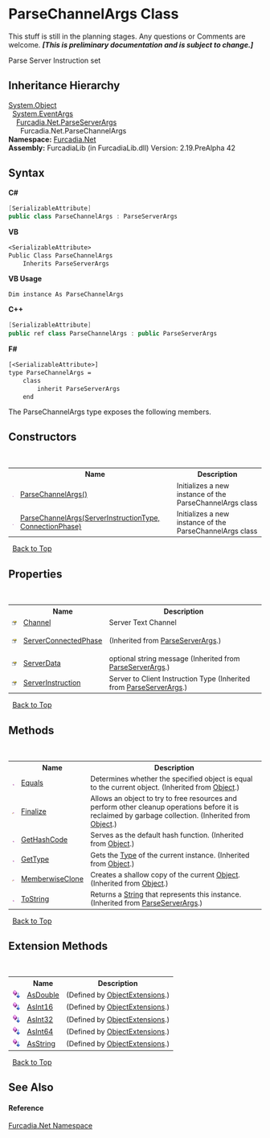 # ParseChannelArgs Class
This stuff is still in the planning stages. Any questions or Comments are welcome. _**\[This is preliminary documentation and is subject to change.\]**_

Parse Server Instruction set


## Inheritance Hierarchy
<a href="http://msdn2.microsoft.com/en-us/library/e5kfa45b" target="_blank">System.Object</a><br />&nbsp;&nbsp;<a href="http://msdn2.microsoft.com/en-us/library/118wxtk3" target="_blank">System.EventArgs</a><br />&nbsp;&nbsp;&nbsp;&nbsp;<a href="T_Furcadia_Net_ParseServerArgs">Furcadia.Net.ParseServerArgs</a><br />&nbsp;&nbsp;&nbsp;&nbsp;&nbsp;&nbsp;Furcadia.Net.ParseChannelArgs<br />
**Namespace:**&nbsp;<a href="N_Furcadia_Net">Furcadia.Net</a><br />**Assembly:**&nbsp;FurcadiaLib (in FurcadiaLib.dll) Version: 2.19.PreAlpha 42

## Syntax

**C#**<br />
``` C#
[SerializableAttribute]
public class ParseChannelArgs : ParseServerArgs
```

**VB**<br />
``` VB
<SerializableAttribute>
Public Class ParseChannelArgs
	Inherits ParseServerArgs
```

**VB Usage**<br />
``` VB Usage
Dim instance As ParseChannelArgs
```

**C++**<br />
``` C++
[SerializableAttribute]
public ref class ParseChannelArgs : public ParseServerArgs
```

**F#**<br />
``` F#
[<SerializableAttribute>]
type ParseChannelArgs =  
    class
        inherit ParseServerArgs
    end
```

The ParseChannelArgs type exposes the following members.


## Constructors
&nbsp;<table><tr><th></th><th>Name</th><th>Description</th></tr><tr><td>![Public method](media/pubmethod.gif "Public method")</td><td><a href="M_Furcadia_Net_ParseChannelArgs__ctor">ParseChannelArgs()</a></td><td>
Initializes a new instance of the ParseChannelArgs class</td></tr><tr><td>![Public method](media/pubmethod.gif "Public method")</td><td><a href="M_Furcadia_Net_ParseChannelArgs__ctor_1">ParseChannelArgs(ServerInstructionType, ConnectionPhase)</a></td><td>
Initializes a new instance of the ParseChannelArgs class</td></tr></table>&nbsp;
<a href="#parsechannelargs-class">Back to Top</a>

## Properties
&nbsp;<table><tr><th></th><th>Name</th><th>Description</th></tr><tr><td>![Public property](media/pubproperty.gif "Public property")</td><td><a href="P_Furcadia_Net_ParseChannelArgs_Channel">Channel</a></td><td>
Server Text Channel</td></tr><tr><td>![Public property](media/pubproperty.gif "Public property")</td><td><a href="P_Furcadia_Net_ParseServerArgs_ServerConnectedPhase">ServerConnectedPhase</a></td><td>

 (Inherited from <a href="T_Furcadia_Net_ParseServerArgs">ParseServerArgs</a>.)</td></tr><tr><td>![Public property](media/pubproperty.gif "Public property")</td><td><a href="P_Furcadia_Net_ParseServerArgs_ServerData">ServerData</a></td><td>
optional string message
 (Inherited from <a href="T_Furcadia_Net_ParseServerArgs">ParseServerArgs</a>.)</td></tr><tr><td>![Public property](media/pubproperty.gif "Public property")</td><td><a href="P_Furcadia_Net_ParseServerArgs_ServerInstruction">ServerInstruction</a></td><td>
Server to Client Instruction Type
 (Inherited from <a href="T_Furcadia_Net_ParseServerArgs">ParseServerArgs</a>.)</td></tr></table>&nbsp;
<a href="#parsechannelargs-class">Back to Top</a>

## Methods
&nbsp;<table><tr><th></th><th>Name</th><th>Description</th></tr><tr><td>![Public method](media/pubmethod.gif "Public method")</td><td><a href="http://msdn2.microsoft.com/en-us/library/bsc2ak47" target="_blank">Equals</a></td><td>
Determines whether the specified object is equal to the current object.
 (Inherited from <a href="http://msdn2.microsoft.com/en-us/library/e5kfa45b" target="_blank">Object</a>.)</td></tr><tr><td>![Protected method](media/protmethod.gif "Protected method")</td><td><a href="http://msdn2.microsoft.com/en-us/library/4k87zsw7" target="_blank">Finalize</a></td><td>
Allows an object to try to free resources and perform other cleanup operations before it is reclaimed by garbage collection.
 (Inherited from <a href="http://msdn2.microsoft.com/en-us/library/e5kfa45b" target="_blank">Object</a>.)</td></tr><tr><td>![Public method](media/pubmethod.gif "Public method")</td><td><a href="http://msdn2.microsoft.com/en-us/library/zdee4b3y" target="_blank">GetHashCode</a></td><td>
Serves as the default hash function.
 (Inherited from <a href="http://msdn2.microsoft.com/en-us/library/e5kfa45b" target="_blank">Object</a>.)</td></tr><tr><td>![Public method](media/pubmethod.gif "Public method")</td><td><a href="http://msdn2.microsoft.com/en-us/library/dfwy45w9" target="_blank">GetType</a></td><td>
Gets the <a href="http://msdn2.microsoft.com/en-us/library/42892f65" target="_blank">Type</a> of the current instance.
 (Inherited from <a href="http://msdn2.microsoft.com/en-us/library/e5kfa45b" target="_blank">Object</a>.)</td></tr><tr><td>![Protected method](media/protmethod.gif "Protected method")</td><td><a href="http://msdn2.microsoft.com/en-us/library/57ctke0a" target="_blank">MemberwiseClone</a></td><td>
Creates a shallow copy of the current <a href="http://msdn2.microsoft.com/en-us/library/e5kfa45b" target="_blank">Object</a>.
 (Inherited from <a href="http://msdn2.microsoft.com/en-us/library/e5kfa45b" target="_blank">Object</a>.)</td></tr><tr><td>![Public method](media/pubmethod.gif "Public method")</td><td><a href="M_Furcadia_Net_ParseServerArgs_ToString">ToString</a></td><td>
Returns a <a href="http://msdn2.microsoft.com/en-us/library/s1wwdcbf" target="_blank">String</a> that represents this instance.
 (Inherited from <a href="T_Furcadia_Net_ParseServerArgs">ParseServerArgs</a>.)</td></tr></table>&nbsp;
<a href="#parsechannelargs-class">Back to Top</a>

## Extension Methods
&nbsp;<table><tr><th></th><th>Name</th><th>Description</th></tr><tr><td>![Public Extension Method](media/pubextension.gif "Public Extension Method")</td><td><a href="M_Furcadia_Extensions_ObjectExtensions_AsDouble">AsDouble</a></td><td> (Defined by <a href="T_Furcadia_Extensions_ObjectExtensions">ObjectExtensions</a>.)</td></tr><tr><td>![Public Extension Method](media/pubextension.gif "Public Extension Method")</td><td><a href="M_Furcadia_Extensions_ObjectExtensions_AsInt16">AsInt16</a></td><td> (Defined by <a href="T_Furcadia_Extensions_ObjectExtensions">ObjectExtensions</a>.)</td></tr><tr><td>![Public Extension Method](media/pubextension.gif "Public Extension Method")</td><td><a href="M_Furcadia_Extensions_ObjectExtensions_AsInt32">AsInt32</a></td><td> (Defined by <a href="T_Furcadia_Extensions_ObjectExtensions">ObjectExtensions</a>.)</td></tr><tr><td>![Public Extension Method](media/pubextension.gif "Public Extension Method")</td><td><a href="M_Furcadia_Extensions_ObjectExtensions_AsInt64">AsInt64</a></td><td> (Defined by <a href="T_Furcadia_Extensions_ObjectExtensions">ObjectExtensions</a>.)</td></tr><tr><td>![Public Extension Method](media/pubextension.gif "Public Extension Method")</td><td><a href="M_Furcadia_Extensions_ObjectExtensions_AsString">AsString</a></td><td> (Defined by <a href="T_Furcadia_Extensions_ObjectExtensions">ObjectExtensions</a>.)</td></tr></table>&nbsp;
<a href="#parsechannelargs-class">Back to Top</a>

## See Also


#### Reference
<a href="N_Furcadia_Net">Furcadia.Net Namespace</a><br />